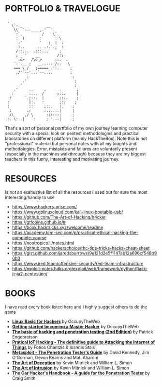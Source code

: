# PORTFOLIO & TRAVELOGUE


     ,
       \`-._           __
        \\  `-..____,.'  `.
         :`.         /    \`.
         :  )       :      : \
          ;'        '   ;  |  :
          )..      .. .:.`.;  :
         /::...  .:::...   ` ;
         ; _ '    __        /:\
         `:o>   /\o_>      ;:. `.
        `-`.__ ;   __..--- /:.   \
        === \_/   ;=====_.':.     ;
         ,/'`--'...`--....        ;
              ;                    ;
            .'                      ;
          .'                        ;
        .'     ..     ,      .       ;
       :       ::..  /      ;::.     |
      /      `.;::.  |       ;:..    ;
     :         |:.   :       ;:.    ;
     :         ::     ;:..   |.    ;
      :       :;      :::....|     |
      /\     ,/ \      ;:::::;     ;
    .:. \:..|    :     ; '.--|     ;

                   
That's a sort of personal portfolio of my own journey learning computer security with a special look on pentest methodologies and practical laboratories on different platform (mainly HackTheBox).
Note this is not "professional" material but personal notes with all my toughts and methodologies. Error, mistakes and failures are voluntarily present (especially in the machines walkthrough) because they are my biggest teachers in this funny, interesting and motivating journey. 


# RESOURCES
Is not an exahustive list of all the resources I used but for sure the most interesting/handly to use

* https://www.hackers-arise.com/
* https://www.golinuxcloud.com/kali-linux-bootable-usb/
* https://github.com/The-Art-of-Hacking/h4cker
* https://gtfobins.github.io/#
* https://book.hacktricks.xyz/welcome/readme
* https://academy.tcm-sec.com/p/practical-ethical-hacking-the-complete-course
* https://nootropico.li/notes.html
* https://github.com/hackerschoice/thc-tips-tricks-hacks-cheat-sheet
* https://gist.github.com/jaredsburrows/9e121d2e5f1147ab12a696cf548b90b0
* https://www.ired.team/offensive-security/red-team-infrastructure
* https://exploit-notes.hdks.org/exploit/web/framework/python/flask-jinja2-pentesting/

# BOOKS
I have read every book listed here and I highly suggest others to do the same 

* <u>**Linux Basic for Hackers**</u> by OccupyTheWeb
* <u>**Getting started becoming a Master Hacker**</u> by OccupyTheWeb
* <u>**The basic of hacking and penetration testing (2nd Edition)**</u> by Patrick Engebretson
* <u>**Pratical IoT Hacking - The definitive guide to Attacking the Internet of Things**</u> by Fotios Chantzis & Ioannis Stais
* <u>**Metasploit - The Penetration Tester's Guide**</u> by David Kennedy, Jim O'Gorman, Devon Kearns and Mati Aharoni
* <u>**The Art of Deception**</u> by Kevin Mitnick and William L. Simon
* <u>**The Art of Intrusion**</u> by Kevin Mitnick and William L. Simon
* <u>**The Car Hacker's Handbook - A guide for the Penetration Tester**</u> by Craig Smith
